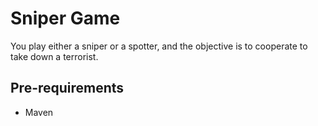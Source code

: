 # Sniper Game

You play either a sniper or a spotter, and the objective is to cooperate to take down a terrorist.

## Pre-requirements

* Maven
